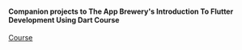 #### Companion projects to The App Brewery's Introduction To Flutter Development Using Dart Course 

[Course](https://www.appbrewery.co/p/intro-to-flutter)
